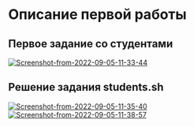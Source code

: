 # Описание первой работы
## Первое задание со студентами
<a href="https://ibb.co/jkKwQhc"><img src="https://i.ibb.co/4RySXW6/Screenshot-from-2022-09-05-11-33-44.png" alt="Screenshot-from-2022-09-05-11-33-44" border="0"></a>
## Решение задания students.sh
<a href="https://ibb.co/N2rmnD8"><img src="https://i.ibb.co/5hknxpN/Screenshot-from-2022-09-05-11-35-40.png" alt="Screenshot-from-2022-09-05-11-35-40" border="0"></a>
<a href="https://ibb.co/RHjTJdN"><img src="https://i.ibb.co/w6ch2j7/Screenshot-from-2022-09-05-11-38-57.png" alt="Screenshot-from-2022-09-05-11-38-57" border="0"></a>


